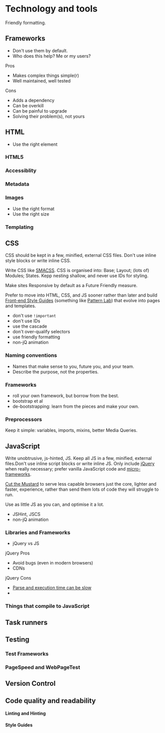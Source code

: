 # Technology and tools

Friendly formatting.

## Frameworks

* Don't use them by default.
* Who does this help? Me or my users?

Pros

* Makes complex things simple(r)
* Well maintained, well tested

Cons

* Adds a dependency
* Can be overkill
* Can be painful to upgrade
* Solving their problem(s), not yours

## HTML

* Use the right element


### HTML5

### Accessiblity

### Metadata

### Images

* Use the right format
* Use the right size

### Templating

## CSS

CSS should be kept in a few, minified, external CSS files. Don't use inline style blocks or write inline CSS.

Write CSS like [SMACSS](http://www.smacss.com/). CSS is organised into: Base; Layout; (lots of) Modules; States. Kepp nesting shallow, and never use IDs for styling.

Make sites Responsive by default as a Future Friendly measure.

Prefer to move into HTML, CSS, and JS sooner rather than later and build [Front-end Style Guides](http://styleguides.io/) (something like [Pattern Lab](http://patternlab.io/)) that evolve into pages and templates.

* don't use `!important`
* don't use IDs
* use the cascade
* don't over-qualify selectors
* use friendly formatting
* non-jQ animation

### Naming conventions

* Names that make sense to you, future you, and your team.
* Describe the purpose, not the properties.

### Frameworks

* roll your own framework, but borrow from the best.
* bootstrap et al
* de-bootstrapping: learn from the pieces and make your own.

### Preprocessors

Keep it simple: variables, imports, mixins, better Media Queries.

## JavaScript

Write unobtrusive, js-hinted, JS. Keep all JS in a few, minified, external files.Don't use inline script blocks or write inline JS. Only include [jQuery](http://jquery.com/) when really necessary; prefer vanilla JavaScript code and [micro-frameworks](http://microjs.com/).

[Cut the Mustard](http://responsivenews.co.uk/post/18948466399/cutting-the-mustard) to serve less capable browsers just the core, lighter and faster, experience, rather than send them lots of code they will struggle to run.

Use as little JS as you can, and optimise it a lot.

* JSHint, JSCS
* non-jQ animation

### Libraries and Frameworks

* jQuery vs JS

jQuery Pros

* Avoid bugs (even in modern browsers)
* CDNs

jQuery Cons

* [Parse and execution time can be slow](http://timkadlec.com/2014/09/js-parse-and-execution-time/)
*


### Things that compile to JavaScript

## Task runners

## Testing

### Test Frameworks

### PageSpeed and WebPageTest

## Version Control

## Code quality and readability

#### Linting and Hinting

#### Style Guides
